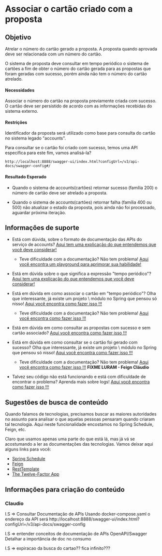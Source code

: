 # Associar o cartão criado com a proposta

## Objetivo

Atrelar o número do cartão gerado a proposta. A proposta quando aprovada deve ser relacionada com um número do cartão.

O sistema de proposta deve consultar em tempo periódico o sistema de cartões a fim de obter o número do cartão gerada 
para as propostas que foram geradas com sucesso, porém ainda não tem o número do cartão atrelado.

#### Necessidades

Associar o número do cartão na proposta previamente criada com sucesso. O cartão deve ser persistido de acordo com as 
informações recebidas do sistema externo.

#### Restrições

Identificador da proposta será utilizado como base para consulta do cartão no sistema legado "accounts".

Para consultar se o cartão foi criado com sucesso, temos uma API específica para este fim, vamos analisá-la?

`http://localhost:8888/swagger-ui/index.html?configUrl=/v3/api-docs/swagger-config#/`

#### Resultado Esperado

- Quando o sistema de accounts(cartões) retornar sucesso (família 200) o número de cartão deve ser atrelado a proposta.

- Quando o sistema de accounts(cartões) retornar falha (família 400 ou 500) não atualizar o estado da proposta, pois 
ainda não foi processado, aguardar próxima iteração.

## Informações de suporte

* Está com dúvida, sobre o formato de documentação das APIs do serviço de accounts? [Aqui tem uma explicação do que entendemos que você deve considerar!](http://spec.openapis.org/oas/v3.0.3)
    
    * Teve dificuldade com a documentação? Não tem problema! [Aqui você encontra um playground para aprimorar sua habilidade!](https://editor.swagger.io/)

* Está em dúvida sobre o que significa a expressão "tempo periódico"? [Aqui tem uma explicação do que entendemos que você deve considerar!](../informacao_procedural/synchronous-vs-asynchronous.md)

* Está em dúvida em como associar o cartão em "tempo periódico"? Olha que interessante, já existe um projeto \ módulo no Spring 
que pensou só nisso! [Aqui você encontra como fazer isso !!!](https://docs.spring.io/spring/docs/current/spring-framework-reference/integration.html#scheduling-enable-annotation-support)

    * Teve dificuldade com a documentação? Não tem problema! [Aqui você encontra como fazer isso !!!](../informacao_suporte/spring-schedule.md)
    
* Está em dúvida em como consultar as propostas com sucesso e sem cartão associado? [Aqui você encontra como fazer isso !!!](../informacao_suporte/spring-data-query-methods.md)
    
* Está em dúvida em como consultar se o cartão foi gerado com sucesso? Olha que interessante, já existe um projeto \ 
módulo no Spring que pensou só nisso! [Aqui você encontra como fazer isso !!!](https://cloud.spring.io/spring-cloud-openfeign/2.2.x/reference/html/#spring-cloud-feign)

    * Teve dificuldade com a documentação? Não tem problema! [Aqui você encontra como fazer isso !!!](../informacao_suporte/spring-schedule.md) **FIXME LURAM - Feign Cláudio**

* Talvez seu código não está funcionando e está com dificuldade de encontrar o problema? Aprenda mais sobre logs! [Aqui você encontra como fazer isso !!!](../informacao_suporte/spring-logging.md)

## Sugestões de busca de conteúdo

Quando falamos de tecnologias, precisamos buscar as maiores autoridades no assunto para analisar o que aquelas pessoas 
pensaram quando criaram tal tecnologia. Aqui neste funcionalidade encostamos no Spring Schedule, Feign, etc. 

Claro que usamos apenas uma parte do que está lá, mas já vá se acostumando a ler as documentações das tecnologias. 
Vamos deixar aqui alguns links para você:

* [Spring Schedule](https://docs.spring.io/spring/docs/current/spring-framework-reference/integration.html#scheduling-annotation-support)
* [Feign](https://github.com/OpenFeign/feign)
* [RestTemplate](https://docs.spring.io/spring-android/docs/current/reference/html/rest-template.html)
* [The Twelve-Factor App](https://12factor.net/pt_br/)

## Informações para criação do conteúdo

### Claudio

I.S => Consultar Documentação de APIs
       Usando docker-compose.yaml o endereço da API será
       http://localhost:8888/swagger-ui/index.html?configUrl=/v3/api-docs/swagger-config

I.S => entender conceitos de documentação de APIs OpenAPI/Swagger      
       Detalhar a importância de doc no consumo       

I.S => expiracao da busca do cartao?? fica infinito???